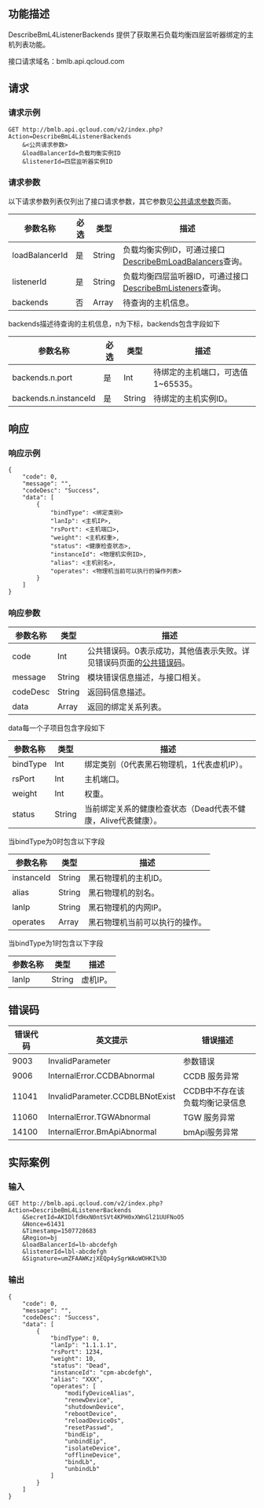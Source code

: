## 功能描述
 
DescribeBmL4ListenerBackends 提供了获取黑石负载均衡四层监听器绑定的主机列表功能。

接口请求域名：bmlb.api.qcloud.com

## 请求
### 请求示例
```
GET http://bmlb.api.qcloud.com/v2/index.php?Action=DescribeBmL4ListenerBackends
	&<公共请求参数>
	&loadBalancerId=负载均衡实例ID
	&listenerId=四层监听器实例ID
```

### 请求参数

以下请求参数列表仅列出了接口请求参数，其它参数见[公共请求参数](/document/product/386/6718)页面。

| 参数名称 | 必选  | 类型 | 描述 |
|---------|---------|---------|---------|
| loadBalancerId | 是 | String |   负载均衡实例ID，可通过接口[DescribeBmLoadBalancers](/document/product/386/9306)查询。|
| listenerId | 是 | String | 负载均衡四层监听器ID，可通过接口[DescribeBmListeners](/document/product/386/9296)查询。|
| backends | 否 | Array |   待查询的主机信息。|

backends描述待查询的主机信息，n为下标，backends包含字段如下

| 参数名称 | 必选  | 类型 | 描述 |
|---------|---------|---------|---------|
|backends.n.port|是|Int|待绑定的主机端口，可选值1~65535。|
|backends.n.instanceId|是|String|待绑定的主机实例ID。|

## 响应

### 响应示例
```
{
    "code": 0,
    "message": "",
    "codeDesc": "Success",
    "data": [
        {
            "bindType": <绑定类别>
            "lanIp": <主机IP>,
            "rsPort": <主机端口>,
            "weight": <主机权重>,
            "status": <健康检查状态>,
            "instanceId": <物理机实例ID>,
            "alias": <主机别名>,
            "operates": <物理机当前可以执行的操作列表>
        }
    ]
}

```

### 响应参数

| 参数名称 | 类型 | 描述 |
|---------|---------|---------|
| code | Int | 公共错误码。0表示成功，其他值表示失败。详见错误码页面的[公共错误码](/document/product/386/6725)。|
| message | String | 模块错误信息描述，与接口相关。|
| codeDesc | String | 返回码信息描述。|
| data | Array | 返回的绑定关系列表。|

data每一个子项目包含字段如下

| 参数名称 | 类型 | 描述 |
|---------|---------|---------|
| bindType | Int | 绑定类别（0代表黑石物理机，1代表虚机IP）。|
| rsPort | Int | 主机端口。|
| weight | Int | 权重。|
| status | String | 当前绑定关系的健康检查状态（Dead代表不健康，Alive代表健康）。|

当bindType为0时包含以下字段

| 参数名称 | 类型 | 描述 |
|---------|---------|---------|
| instanceId | String | 黑石物理机的主机ID。|
| alias | String | 黑石物理机的别名。|
| lanIp | String | 黑石物理机的内网IP。|
| operates | Array | 黑石物理机当前可以执行的操作。|

当bindType为1时包含以下字段

| 参数名称 | 类型 | 描述 |
|---------|---------|---------|
| lanIp | String | 虚机IP。|



## 错误码

| 错误代码 | 英文提示 | 错误描述 |
|------|------|------|
| 9003 | InvalidParameter | 参数错误 |
| 9006 | InternalError.CCDBAbnormal | CCDB 服务异常 |
| 11041 | InvalidParameter.CCDBLBNotExist | CCDB中不存在该负载均衡记录信息 |
| 11060 | InternalError.TGWAbnormal | TGW 服务异常 |
| 14100 | InternalError.BmApiAbnormal | bmApi服务异常 |


## 实际案例
### 输入
```
GET http://bmlb.api.qcloud.com/v2/index.php?Action=DescribeBmL4ListenerBackends
	&SecretId=AKIDlfdHxN0ntSVt4KPH0xXWnGl21UUFNoO5
	&Nonce=61431
	&Timestamp=1507728683
	&Region=bj
	&loadBalancerId=lb-abcdefgh
	&listenerId=lbl-abcdefgh
	&Signature=umZFAAWKzjXEQp4ySgrWAoWOHKI%3D
```
 
### 输出

```
{
    "code": 0,
    "message": "",
    "codeDesc": "Success",
    "data": [
        {
            "bindType": 0,
            "lanIp": "1.1.1.1",
            "rsPort": 1234,
            "weight": 10,
            "status": "Dead",
            "instanceId": "cpm-abcdefgh",
            "alias": "XXX",
            "operates": [
                "modifyDeviceAlias",
                "renewDevice",
                "shutdownDevice",
                "rebootDevice",
                "reloadDeviceOs",
                "resetPasswd",
                "bindEip",
                "unbindEip",
                "isolateDevice",
                "offlineDevice",
                "bindLb",
                "unbindLb"
            ]
        }
    ]
}

```
